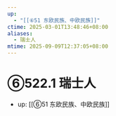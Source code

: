 ```yaml
---
up:
  - "[[⑥51 东欧民族、中欧民族]]"
ctime: 2025-03-01T13:48:46+08:00
aliases:
  - 瑞士人
mtime: 2025-09-09T12:37:05+08:00
---
```


# ⑥522.1 瑞士人

- up: [[⑥51 东欧民族、中欧民族]]

